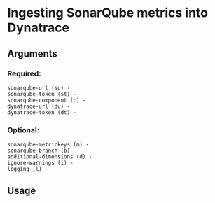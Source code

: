 # Ingesting SonarQube metrics into Dynatrace

## Arguments
  
### Required:
    sonarqube-url (su) - 
    sonarqube-token (st) - 
    sonarqube-component (c) - 
    dynatrace-url (du) - 
    dynatrace-token (dt) - 
### Optional:
    sonarqube-metrickeys (m) - 
    sonarqube-branch (b) - 
    additional-dimensions (d) - 
    ignore-warnings (i) - 
    logging (l) - 
    
## Usage
